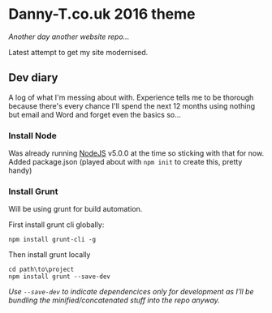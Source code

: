# Danny-T.co.uk 2016 theme
_Another day another website repo..._

Latest attempt to get my site modernised.

## Dev diary

A log of what I'm messing about with. Experience tells me to be thorough because there's every chance I'll spend the next 12 months using nothing but email and Word and forget even the basics so...

### Install Node
Was already running [NodeJS](https://nodejs.org/en/) v5.0.0 at the time so sticking with that for now.
Added package.json (played about with `npm init` to create this, pretty handy)

### Install Grunt
Will be using grunt for build automation.

First install grunt cli globally:
```
npm install grunt-cli -g
```
Then install grunt locally
```
cd path\to\project
npm install grunt --save-dev
```
_Use `--save-dev` to indicate dependencices only for development as I'll be bundling the minified/concatenated stuff into the repo anyway._

